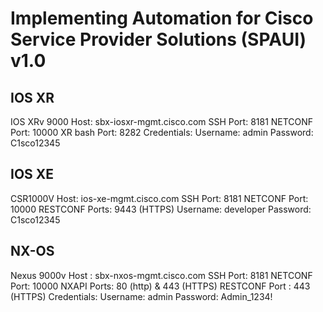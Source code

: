 # Implementing Automation for Cisco Service Provider Solutions (SPAUI) v1.0

## IOS XR

IOS XRv 9000 Host:	sbx-iosxr-mgmt.cisco.com
SSH Port:	8181
NETCONF Port:	10000
XR bash Port:	8282
Credentials:
Username: admin
Password: C1sco12345

## IOS XE

CSR1000V Host: ios-xe-mgmt.cisco.com
SSH Port: 8181
NETCONF Port: 10000
RESTCONF Ports: 9443 (HTTPS)
Username: developer
Password: C1sco12345


## NX-OS

Nexus 9000v Host : sbx-nxos-mgmt.cisco.com
SSH Port: 8181
NETCONF Port: 10000
NXAPI Ports: 80 (http) & 443 (HTTPS)
RESTCONF Port : 443 (HTTPS)
Credentials:
Username: admin
Password: Admin_1234!
